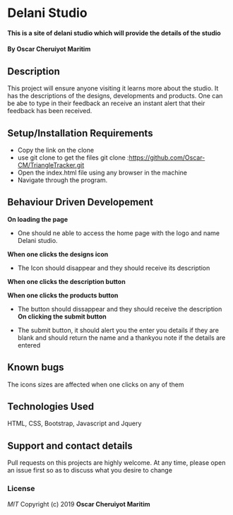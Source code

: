 # Delani Studio
#### This is a site of delani studio which will provide the details of the studio
#### By **Oscar Cheruiyot Maritim**
## Description
This project will ensure anyone visiting it learns more about the studio. It has the descriptions of the designs, developments and products. One can be abe to type in their feedback an receive an instant alert that their feedback has been received.
## Setup/Installation Requirements
* Copy the link on the clone
* use git clone to get the files git clone :https://github.com/Oscar-CM/TriangleTracker.git
* Open the index.html file using any browser in the machine
* Navigate through the program.
## Behaviour Driven Developement
**On loading the page**
* One should ne able to access the home page with the logo and name Delani studio.

**When one clicks the designs icon**

* The Icon should disappear and they should receive its description

**When one clicks the description button**

**When one clicks the products button**
* The button should dissappear and they should receive the description
**On clicking the submit button**

* The submit button, it should alert you the enter you details if they are blank and should return the name and a thankyou note if the details are entered

## Known bugs
The icons sizes are affected when one clicks on any of them
## Technologies Used
HTML, CSS, Bootstrap, Javascript and Jquery
## Support and contact details
Pull requests on this projects are highly welcome. At any time, please open an issue first so as to discuss what you desire to change
### License
*MIT*
Copyright (c) 2019 **Oscar Cheruiyot Maritim**
